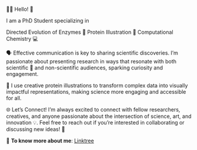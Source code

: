👩‍🔬 Hello! 👋

I am a PhD Student specializing in

Directed Evolution of Enzymes 🔬
Protein Illustration 🎨
Computational Chemistry 💻

🗣️ Effective communication is key to sharing scientific discoveries. I’m passionate about presenting research in ways that resonate with both scientific 🔬 and non-scientific audiences, sparking curiosity and engagement.

🎨 I use creative protein illustrations to transform complex data into visually impactful representations, making science more engaging and accessible for all.

🌐 Let’s Connect!
I’m always excited to connect with fellow researchers, creatives, and anyone passionate about the intersection of science, art, and innovation 💡. Feel free to reach out if you’re interested in collaborating or discussing new ideas! 💬

🔗 **To know more about me**: [Linktree](https://linktr.ee/nd_7)
